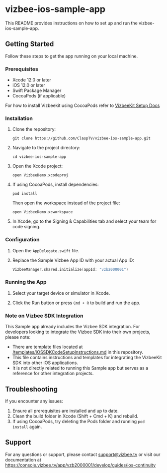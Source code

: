 # vizbee-ios-sample-app

This README provides instructions on how to set up and run the vizbee-ios-sample-app.

## Getting Started

Follow these steps to get the app running on your local machine.

### Prerequisites

- Xcode 12.0 or later
- iOS 12.0 or later
- Swift Package Manager
- CocoaPods (if applicable) 

For how to install Vizbeekit using CocoaPods refer to [VizbeeKit Setup Docs](https://console.vizbee.tv/app/vzb2000001/develop/guides/ios-continuity)

### Installation

1. Clone the repository:
   ```
   git clone https://github.com/ClaspTV/vizbee-ios-sample-app.git
   ```

2. Navigate to the project directory:
   ```
   cd vizbee-ios-sample-app
   ```

3. Open the Xcode project:
   ```
   open VizbeeDemo.xcodeproj
   ```

4. If using CocoaPods, install dependencies:
   ```
   pod install
   ```
   Then open the workspace instead of the project file:
   ```
   open VizbeeDemo.xcworkspace
   ```

5. In Xcode, go to the Signing & Capabilities tab and select your team for code signing.

### Configuration

1. Open the `AppDelegate.swift` file.

2. Replace the Sample Vizbee App ID with your actual App ID:
   ```swift
   VizbeeManager.shared.initialize(appId: "vzb2000001")
   ```
   
### Running the App

1. Select your target device or simulator in Xcode.

2. Click the Run button or press `Cmd + R` to build and run the app.

### Note on Vizbee SDK Integration
This Sample app already includes the Vizbee SDK integration. For developers looking to integrate the Vizbee SDK into their own projects, please note:

- There are template files located at [/templates/iOSSDKCodeSetupInstructions.md](./templates/iOSSDKCodeSetupInstructions.md) in this repository.
- This file contains instructions and templates for integrating the VizbeeKit SDK into other iOS applications.
- It is not directly related to running this Sample app but serves as a reference for other integration projects.

## Troubleshooting

If you encounter any issues:

1. Ensure all prerequisites are installed and up to date.
2. Clean the build folder in Xcode (Shift + Cmd + K) and rebuild.
3. If using CocoaPods, try deleting the Pods folder and running `pod install` again.

## Support

For any questions or support, please contact support@vizbee.tv or visit our documentation at https://console.vizbee.tv/app/vzb2000001/develop/guides/ios-continuity

